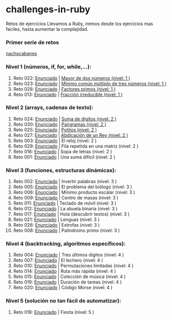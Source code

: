 # challenges-in-ruby
Retos de ejercicios Llevamos a Ruby, iremos desde los ejercicios mas faciles, hasta aumentar la complejidad.

### Primer serie de retos

[nachocabanes](http://www.nachocabanes.com/retos/propuestos.php)

### Nivel 1 (números, if, for, while,...):

1. Reto 022: [Enunciado](http://www.nachocabanes.com/retos/reto.php?n=022) | [Mayor de dos números (nivel: 1 )](/Nivel%201/01_greater.rb)
2. Reto 023: [Enunciado](http://www.nachocabanes.com/retos/reto.php?n=023) | [Mínimo común múltiplo de tres números (nivel: 1 )](/Nivel%201/02_least_common_multiple.rb)
3. Reto 028: [Enunciado](http://www.nachocabanes.com/retos/reto.php?n=028) | [Factores primos (nivel: 1 )](/Nivel%201/03_prime_factors.rb)
4. Reto 013: [Enunciado](http://www.nachocabanes.com/retos/reto.php?n=013g) | [Fracción irreducible (nivel: 1 )](/Nivel%201/04_irreducible_fraction.rb)

### Nivel 2 (arrays, cadenas de texto):

1. Reto 024: [Enunciado](http://www.nachocabanes.com/retos/reto.php?n=024) | [Suma de dígitos (nivel: 2 )](/Nivel%202/01_sum_of_digits.rb)
2. Reto 030: [Enunciado](http://www.nachocabanes.com/retos/reto.php?n=030) | [Pangramas (nivel: 2 )](/Nivel%202/02_pangrams.rb)
3. Reto 025: [Enunciado](http://www.nachocabanes.com/retos/reto.php?n=025) | [Potitos (nivel: 2 )](/Nivel%202/03_potitos.rb)
4. Reto 027: [Enunciado](http://www.nachocabanes.com/retos/reto.php?n=027) | [Abdicación de un Rey (nivel: 2 )](/Nivel%202/04_abdication.rb)
5. Reto 003: [Enunciado](http://www.nachocabanes.com/retos/reto.php?n=003) | El reloj (nivel: 2 )
6. Reto 029: [Enunciado](http://www.nachocabanes.com/retos/reto.php?n=029) | Fila repetida en una matriz (nivel: 2 )
7. Reto 016: [Enunciado](http://www.nachocabanes.com/retos/reto.php?n=016) | Sopa de letras (nivel: 2 )
8. Reto 001: [Enunciado](http://www.nachocabanes.com/retos/reto.php?n=001) | Una suma difícil (nivel: 2 )

### Nivel 3 (funciones, estructuras dinámicas):

1. Reto 002: [Enunciado](http://www.nachocabanes.com/retos/reto.php?n=002) | Invertir palabras (nivel: 3 )
2. Reto 005: [Enunciado](http://www.nachocabanes.com/retos/reto.php?n=005) | El problema del biólogo (nivel: 3 )
3. Reto 006: [Enunciado](http://www.nachocabanes.com/retos/reto.php?n=006) | Mínimo producto escalar (nivel: 3 )
4. Reto 009: [Enunciado](http://www.nachocabanes.com/retos/reto.php?n=009) | Centro de masas (nivel: 3 )
5. Reto 011: [Enunciado](http://www.nachocabanes.com/retos/reto.php?n=011) | Teclado de móvil (nivel: 3 )
6. Reto 012: [Enunciado](http://www.nachocabanes.com/retos/reto.php?n=012) | La abuela binaria (nivel: 3 )
7. Reto 017: [Enunciado](http://www.nachocabanes.com/retos/reto.php?n=017) | Hola (descubrir textos) (nivel: 3 )
8. Reto 021: [Enunciado](http://www.nachocabanes.com/retos/reto.php?n=021) | Lenguas (nivel: 3 )
9. Reto 026: [Enunciado](http://www.nachocabanes.com/retos/reto.php?n=026) | Estrofas (nivel: 3 )
10. Reto 008: [Enunciado](http://www.nachocabanes.com/retos/reto.php?n=008) | Palíndromo primo (nivel: 3 )

### Nivel 4 (backtracking, algoritmos específicos):

1. Reto 004: [Enunciado](http://www.nachocabanes.com/retos/reto.php?n=004) | Tres últimos dígitos (nivel: 4 )
2. Reto 007: [Enunciado](http://www.nachocabanes.com/retos/reto.php?n=007) | El lechero (nivel: 4 )
3. Reto 010: [Enunciado](http://www.nachocabanes.com/retos/reto.php?n=010) | Permutaciones limitadas (nivel: 4 )
4. Reto 014: [Enunciado](http://www.nachocabanes.com/retos/reto.php?n=014) | Ruta más rápida (nivel: 4 )
5. Reto 015: [Enunciado](http://www.nachocabanes.com/retos/reto.php?n=015) | Colección de música (nivel: 4 )
6. Reto 019: [Enunciado](http://www.nachocabanes.com/retos/reto.php?n=019) | Duración de tareas (nivel: 4 )
7. Reto 020: [Enunciado](http://www.nachocabanes.com/retos/reto.php?n=020) | Código Morse (nivel: 4 )

### Nivel 5 (solución no tan fácil de automatizar):

1. Reto 018: [Enunciado](http://www.nachocabanes.com/retos/reto.php?n=018) | Fiesta (nivel: 5 )
